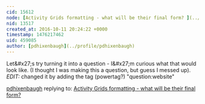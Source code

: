 ```yaml
---
cid: 15612
node: [Activity Grids formatting - what will be their final form? ](../notes/pdhixenbaugh/10-04-2016/activity-grids-formatting-what-will-be-their-final-form)
nid: 13517
created_at: 2016-10-11 20:24:22 +0000
timestamp: 1476217462
uid: 459085
author: [pdhixenbaugh](../profile/pdhixenbaugh)
---
```


Let&amp;#x27;s try turning it into a question  - I&amp;#x27;m curious what that would look like. (I thought I was making this a question, but guess I messed up). *EDIT:* changed it by adding the tag (powertag?) "question:website"

[pdhixenbaugh](../profile/pdhixenbaugh) replying to: [Activity Grids formatting - what will be their final form? ](../notes/pdhixenbaugh/10-04-2016/activity-grids-formatting-what-will-be-their-final-form)


